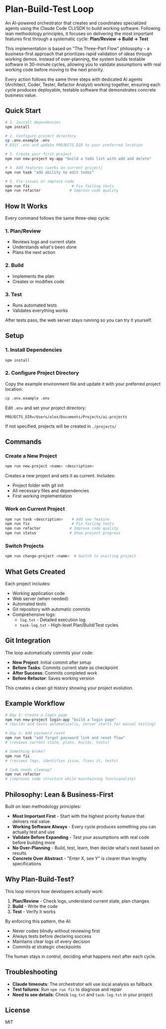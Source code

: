 # Plan-Build-Test Loop

An AI-powered orchestrator that creates and coordinates specialized agents using the Claude Code CLI/SDK to build working software. Following lean methodology principles, it focuses on delivering the most important features first through a systematic cycle: **Plan/Review → Build → Test**

This implementation is based on "The Three-Part Flow" philosophy - a business-first approach that prioritizes rapid validation of ideas through working demos. Instead of over-planning, the system builds testable software in 30-minute cycles, allowing you to validate assumptions with real working code before moving to the next priority.

Every action follows the same three steps with dedicated AI agents (Architect, Coder, Tester, Refactor Analyst) working together, ensuring each cycle produces deployable, testable software that demonstrates concrete business value.

## Quick Start

```bash
# 1. Install dependencies
npm install

# 2. Configure project directory
cp .env.example .env
# Edit .env and update PROJECTS_DIR to your preferred location

# 3. Create your first project
npm run new-project my-app "build a todo list with add and delete"

# 4. Add features (works on current project)
npm run task "add ability to edit todos"

# 5. Fix issues or improve code
npm run fix                   # Fix failing tests
npm run refactor             # Improve code quality
```

## How It Works

Every command follows the same three-step cycle:

### 1. Plan/Review
- Reviews logs and current state
- Understands what's been done
- Plans the next action

### 2. Build
- Implements the plan
- Creates or modifies code

### 3. Test
- Runs automated tests
- Validates everything works

After tests pass, the web server stays running so you can try it yourself.

## Setup

### 1. Install Dependencies
```bash
npm install
```

### 2. Configure Project Directory
Copy the example environment file and update it with your preferred project location:
```bash
cp .env.example .env
```

Edit `.env` and set your project directory:
```
PROJECTS_DIR=/Users/alex/Documents/Projects/ai-projects
```

If not specified, projects will be created in `./projects/`

## Commands

### Create a New Project
```bash
npm run new-project <name> <description>
```
Creates a new project and sets it as current. Includes:
- Project folder with git init
- All necessary files and dependencies
- First working implementation

### Work on Current Project
```bash
npm run task <description>    # Add new feature
npm run fix                   # Fix failing tests
npm run refactor             # Improve code quality
npm run status               # Show project progress
```

### Switch Projects
```bash
npm run change-project <name>  # Switch to existing project
```

## What Gets Created

Each project includes:
- Working application code
- Web server (when needed)
- Automated tests
- Git repository with automatic commits
- Comprehensive logs:
  - `log.txt` - Detailed execution log
  - `task-log.txt` - High-level Plan/Build/Test cycles

## Git Integration

The loop automatically commits your code:
- **New Project**: Initial commit after setup
- **Before Tasks**: Commits current state as checkpoint
- **After Success**: Commits completed work
- **Before Refactor**: Saves working version

This creates a clean git history showing your project evolution.

## Example Workflow

```bash
# Day 1: Create a login page
npm run new-project login-app "build a login page"
# (builds and tests automatically, server starts for manual testing)

# Day 2: Add password reset
npm run task "add forgot password link and reset flow"
# (reviews current state, plans, builds, tests)

# Something broke?
npm run fix
# (reviews logs, identifies issue, fixes it, tests)

# Code needs cleanup?
npm run refactor
# (improves code structure while maintaining functionality)
```

## Philosophy: Lean & Business-First

Built on lean methodology principles:
- **Most Important First** - Start with the highest priority feature that delivers real value
- **Working Software Always** - Every cycle produces something you can actually test and use
- **Validate Before Expanding** - Test your assumptions with real code before building more
- **No Over-Planning** - Build, test, learn, then decide what's next based on results
- **Concrete Over Abstract** - "Enter X, see Y" is clearer than lengthy specifications

## Why Plan-Build-Test?

This loop mirrors how developers actually work:

1. **Plan/Review** - Check logs, understand current state, plan changes
2. **Build** - Write the code
3. **Test** - Verify it works

By enforcing this pattern, the AI:
- Never codes blindly without reviewing first
- Always tests before declaring success
- Maintains clear logs of every decision
- Commits at strategic checkpoints

The human stays in control, deciding what happens next after each cycle.

## Troubleshooting

- **Claude timeouts**: The orchestrator will use local analysis as fallback
- **Test failures**: Run `npm run fix` to diagnose and repair
- **Need to see details**: Check `log.txt` and `task-log.txt` in your project

## License

MIT